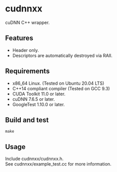 # cudnnxx

cuDNN C++ wrapper.

## Features

- Header only.
- Descriptors are automatically destroyed via RAII.

## Requirements

- x86_64 Linux. (Tested on Ubuntu 20.04 LTS)
- C++14 compliant compiler (Tested on GCC 9.3)
- CUDA Toolkit 11.0 or later.
- cuDNN 7.6.5 or later.
- GoogleTest 1.10.0 or later.

## Build and test

```
make
```

## Usage

Include cudnnxx/cudnnxx.h.  
See cudnnxx/example_test.cc for more information.
